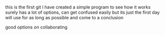 this is the first git i have created
a simple program to see how it works
surely has a lot of options, can get confused easily
but its just the first day
will use for as long as possible and come to a conclusion

good options on collaborating
